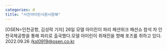```yaml
---
categories: d
title: "사진아이린시원시원해"
---
```

[OSEN=인천공항, 김성락 기자] 26일 모델 아이린이 파리 패션위크 패션쇼 참석 차 인천국제공항을 통해 파리로 출국했다.모델 아이린이 취재진을 향해 포즈를 취하고 있다. 2022.09.26 /ksl0919@osen.co.kr